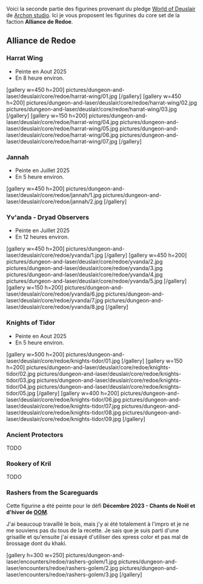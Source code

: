 
Voici la seconde partie des figurines provenant du pledge 
[World of Deuslair](https://gamefound.com/projects/archon-studio/deuslair) de [Archon studio](https://archon-studio.com/). 
Ici je vous proposent les figurines du core set de la faction **Alliance de Redoe**.

## Alliance de Redoe

### Harrat Wing

- Peinte en Aout 2025
- En 8 heure environ.

[gallery w=450 h=200]
pictures/dungeon-and-laser/deuslair/core/redoe/harrat-wing/01.jpg
[/gallery]
[gallery w=450 h=200]
pictures/dungeon-and-laser/deuslair/core/redoe/harrat-wing/02.jpg
pictures/dungeon-and-laser/deuslair/core/redoe/harrat-wing/03.jpg
[/gallery]
[gallery w=150 h=200]
pictures/dungeon-and-laser/deuslair/core/redoe/harrat-wing/04.jpg
pictures/dungeon-and-laser/deuslair/core/redoe/harrat-wing/05.jpg
pictures/dungeon-and-laser/deuslair/core/redoe/harrat-wing/06.jpg
pictures/dungeon-and-laser/deuslair/core/redoe/harrat-wing/07.jpg
[/gallery]

### Jannah

- Peinte en Juillet 2025
- En 5 heure environ.

[gallery w=450 h=200]
pictures/dungeon-and-laser/deuslair/core/redoe/jannah/1.jpg
pictures/dungeon-and-laser/deuslair/core/redoe/jannah/2.jpg
[/gallery]

### Yv'anda - Dryad Observers

- Peinte en Juillet 2025
- En 12 heures environ.

[gallery w=450 h=200]
pictures/dungeon-and-laser/deuslair/core/redoe/yvanda/1.jpg
[/gallery]
[gallery w=450 h=200]
pictures/dungeon-and-laser/deuslair/core/redoe/yvanda/2.jpg
pictures/dungeon-and-laser/deuslair/core/redoe/yvanda/3.jpg
pictures/dungeon-and-laser/deuslair/core/redoe/yvanda/4.jpg
pictures/dungeon-and-laser/deuslair/core/redoe/yvanda/5.jpg
[/gallery]
[gallery w=150 h=200]
pictures/dungeon-and-laser/deuslair/core/redoe/yvanda/6.jpg
pictures/dungeon-and-laser/deuslair/core/redoe/yvanda/7.jpg
pictures/dungeon-and-laser/deuslair/core/redoe/yvanda/8.jpg
[/gallery]

### Knights of Tidor

- Peinte en Aout 2025
- En 5 heure environ.

[gallery w=500 h=200]
pictures/dungeon-and-laser/deuslair/core/redoe/knights-tidor/01.jpg
[/gallery]
[gallery w=150 h=200]
pictures/dungeon-and-laser/deuslair/core/redoe/knights-tidor/02.jpg
pictures/dungeon-and-laser/deuslair/core/redoe/knights-tidor/03.jpg
pictures/dungeon-and-laser/deuslair/core/redoe/knights-tidor/04.jpg
pictures/dungeon-and-laser/deuslair/core/redoe/knights-tidor/05.jpg
[/gallery]
[gallery w=400 h=200]
pictures/dungeon-and-laser/deuslair/core/redoe/knights-tidor/06.jpg
pictures/dungeon-and-laser/deuslair/core/redoe/knights-tidor/07.jpg
pictures/dungeon-and-laser/deuslair/core/redoe/knights-tidor/08.jpg
pictures/dungeon-and-laser/deuslair/core/redoe/knights-tidor/09.jpg
[/gallery]

### Ancient Protectors

TODO

### Rookery of Kril

TODO

### Rashers from the Scareguards

Cette figurine a été peinte pour le défi __Décembre 2023 - Chants de Noël et d'hiver de [OOM](https://onemoremini.fr/topic/596/d%C3%A9fi-d%C3%A9cembre-2023-chants-de-no%C3%ABl-et-d-hiver)__.

J'ai beaucoup travaillé le bois, mais j'y ai été totalement à l'impro et je ne me souviens pas du tous de la recette. 
Je sais que je suis parti d'une grisaille et qu'ensuite j'ai essayé d'utiliser des xpress color et pas mal de brossage dont du khaki.

[gallery h=300 w=250]
pictures/dungeon-and-laser/encounters/redoe/rashers-golem/1.jpg
pictures/dungeon-and-laser/encounters/redoe/rashers-golem/2.jpg
pictures/dungeon-and-laser/encounters/redoe/rashers-golem/3.jpg
[/gallery]



